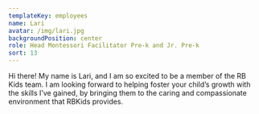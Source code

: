 ```yaml
---
templateKey: employees
name: Lari
avatar: /img/lari.jpg
backgroundPosition: center
role: Head Montessori Facilitator Pre-k and Jr. Pre-k
sort: 13
---
```

Hi there! My name is Lari, and I am so excited to be a member of the RB Kids team. I am looking forward to helping foster your child’s growth with the skills I’ve gained, by bringing them to the caring and compassionate environment that RBKids provides.

